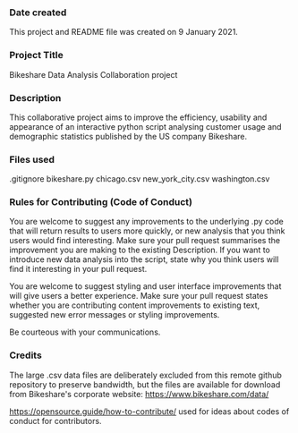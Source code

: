 ### Date created
This project and README file was created on 9 January 2021.

### Project Title
Bikeshare Data Analysis Collaboration project

### Description
This collaborative project aims to improve the efficiency, usability and appearance of an interactive python script analysing customer usage and demographic statistics published by the US company Bikeshare.

### Files used
.gitignore
bikeshare.py
chicago.csv
new_york_city.csv
washington.csv

### Rules for Contributing (Code of Conduct)
You are welcome to suggest any improvements to the underlying .py code that will return results to users more quickly, or new analysis that you think users would find interesting. Make sure your pull request summarises the improvement you are making to the existing Description. If you want to introduce new data analysis into the script, state why you think users will find it interesting in your pull request.

You are welcome to suggest styling and user interface improvements that will give users a better experience. Make sure your pull request states whether you are contributing content improvements to existing text, suggested new error messages or styling improvements.

Be courteous with your communications. 


### Credits
The large .csv data files are deliberately excluded from this remote github repository to preserve bandwidth, but the files are available for download from Bikeshare's corporate website: https://www.bikeshare.com/data/

https://opensource.guide/how-to-contribute/ used for ideas about codes of conduct for contributors.
